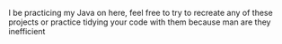 I be practicing my Java on here, feel free to try to recreate any of these projects or practice tidying your code with them because man are they inefficient
